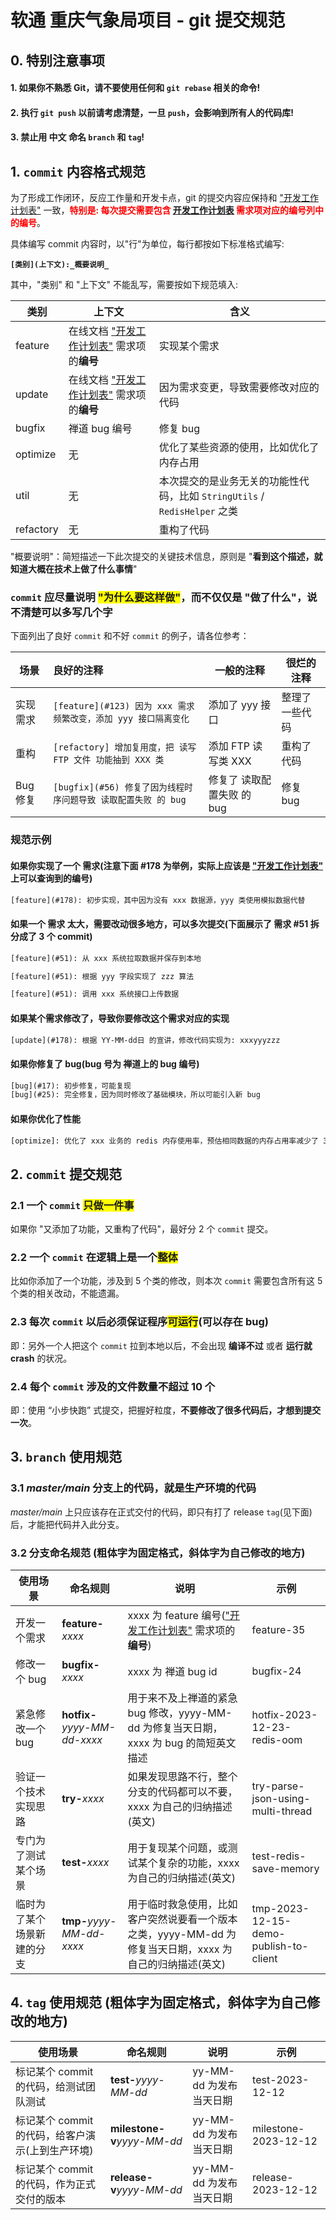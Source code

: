 # 软通 重庆气象局项目 - git 提交规范

## 0. 特别注意事项

#### 1. 如果你不熟悉 Git，请不要使用任何和 `git rebase` 相关的命令!

#### 2. 执行 `git push` 以前请考虑清楚，一旦 `push`，会影响到所有人的代码库!

#### 3. 禁止用 中文 命名 `branch` 和 `tag`!

## 1. `commit` 内容格式规范

为了形成工作闭环，反应工作量和开发卡点，git 的提交内容应保持和 ["开发工作计划表"](https://docs.qq.com/sheet/DZG1waGJvbmZ2bEda?tab=k0ncm5) 一致，<b style="color: red;">**特别是: 每次提交需要包含 [开发工作计划表](https://docs.qq.com/sheet/DZG1waGJvbmZ2bEda?tab=k0ncm5) 需求项对应的编号列中的编号**</b>。

具体编写 commit 内容时，以"行"为单位，每行都按如下标准格式编写:

**`[类别](上下文):_概要说明_`**

其中，"类别" 和 "上下文" 不能乱写，需要按如下规范填入:

| 类别      | 上下文                                                                                               | 含义                                                                      |
| --------- | ---------------------------------------------------------------------------------------------------- | ------------------------------------------------------------------------- |
| feature   | 在线文档 ["开发工作计划表"](https://docs.qq.com/sheet/DZG1waGJvbmZ2bEda?tab=k0ncm5) 需求项的**编号** | 实现某个需求                                                              |
| update    | 在线文档 ["开发工作计划表"](https://docs.qq.com/sheet/DZG1waGJvbmZ2bEda?tab=k0ncm5) 需求项的**编号** | 因为需求变更，导致需要修改对应的代码                                      |
| bugfix    | 禅道 bug 编号                                                                                        | 修复 bug                                                                  |
| optimize  | 无                                                                                                   | 优化了某些资源的使用，比如优化了内存占用                                  |
| util      | 无                                                                                                   | 本次提交的是业务无关的功能性代码，比如 `StringUtils` / `RedisHelper` 之类 |
| refactory | 无                                                                                                   | 重构了代码                                                                |

"概要说明"：简短描述一下此次提交的关键技术信息，原则是 "**看到这个描述，就知道大概在技术上做了什么事情**"

### `commit` 应尽量说明 <b style="background-color:yellow">"为什么要这样做"</b>，而不仅仅是 "做了什么"，说不清楚可以多写几个字

下面列出了良好 `commit` 和不好 `commit` 的例子，请各位参考：

| 场景     | 良好的注释                                                     | 一般的注释                 | 很烂的注释     |
| -------- | :------------------------------------------------------------- | -------------------------- | -------------- |
| 实现需求 | `[feature](#123) 因为 xxx 需求频繁改变，添加 yyy 接口隔离变化` | 添加了 yyy 接口            | 整理了一些代码 |
| 重构     | `[refactory] 增加复用度，把 读写 FTP 文件 功能抽到 XXX 类`     | 添加 FTP 读写类 XXX        | 重构了代码     |
| Bug 修复 | `[bugfix](#56) 修复了因为线程时序问题导致 读取配置失败 的 bug` | 修复了 读取配置失败 的 bug | 修复 bug       |

### 规范示例

#### 如果你实现了一个 需求(注意下面 #178 为举例，实际上应该是 ["开发工作计划表"](https://docs.qq.com/sheet/DZG1waGJvbmZ2bEda?tab=k0ncm5) 上可以查询到的编号)

```txt
[feature](#178): 初步实现，其中因为没有 xxx 数据源，yyy 类使用模拟数据代替
```

#### 如果一个 需求 太大，需要改动很多地方，可以多次提交(下面展示了 需求 #51 拆分成了 3 个 commit)

```txt
[feature](#51): 从 xxx 系统拉取数据并保存到本地
```

```txt
[feature](#51): 根据 yyy 字段实现了 zzz 算法
```

```txt
[feature](#51): 调用 xxx 系统接口上传数据
```

#### 如果某个需求修改了，导致你要修改这个需求对应的实现

```txt
[update](#178): 根据 YY-MM-dd日 的宣讲，修改代码实现为: xxxyyyzzz
```

#### 如果你修复了 bug(bug 号为 禅道上的 bug 编号)

```txt
[bug](#17): 初步修复，可能复现
[bug](#25): 完全修复，因为同时修改了基础模块，所以可能引入新 bug
```

#### 如果你优化了性能

```txt
[optimize]: 优化了 xxx 业务的 redis 内存使用率，预估相同数据的内存占用率减少了 30%
```

## 2. `commit` 提交规范

### 2.1 一个 `commit` <b style="background-color:yellow">只做一件事</b>

如果你 "又添加了功能，又重构了代码"，最好分 2 个 `commit` 提交。

### 2.2 一个 `commit` 在逻辑上是一个<b style="background-color:yellow">整体</b>

比如你添加了一个功能，涉及到 5 个类的修改，则本次 `commit` 需要包含所有这 5 个类的相关改动，不能遗漏。

### 2.3 每次 `commit` 以后必须保证程序<b style="background-color:yellow">可运行</b>(可以存在 bug)

即：另外一个人把这个 `commit` 拉到本地以后，不会出现 **编译不过** 或者 **运行就 crash** 的状况。

### 2.4 每个 `commit` 涉及的文件数量不超过 10 个

即：使用 “小步快跑” 式提交，把握好粒度，**不要修改了很多代码后，才想到提交一次**。

<p></p>

## 3. `branch` 使用规范

### 3.1 _master/main_ 分支上的代码，就是生产环境的代码

_master/main_ 上只应该存在正式交付的代码，即只有打了 release `tag`(见下面) 后，才能把代码并入此分支。

### 3.2 分支命名规范 (粗体字为固定格式，斜体字为自己修改的地方)

| 使用场景                   | 命名规则                     | 说明                                                                                                              | 示例                                  |
| -------------------------- | ---------------------------- | ----------------------------------------------------------------------------------------------------------------- | ------------------------------------- |
| 开发一个需求               | **feature-**_xxxx_           | xxxx 为 feature 编号(["开发工作计划表"](https://docs.qq.com/sheet/DZG1waGJvbmZ2bEda?tab=k0ncm5) 需求项的**编号**) | feature-35                            |
| 修改一个 bug               | **bugfix-**_xxxx_            | xxxx 为 禅道 bug id                                                                                               | bugfix-24                             |
| 紧急修改一个 bug           | **hotfix-**_yyyy-MM-dd-xxxx_ | 用于来不及上禅道的紧急 bug 修改，yyyy-MM-dd 为修复当天日期，xxxx 为 bug 的简短英文描述                            | hotfix-2023-12-23-redis-oom           |
| 验证一个技术实现思路       | **try-**_xxxx_               | 如果发现思路不行，整个分支的代码都可以不要，xxxx 为自己的归纳描述(英文)                                           | try-parse-json-using-multi-thread     |
| 专门为了测试某个场景       | **test-**_xxxx_              | 用于复现某个问题，或测试某个复杂的功能，xxxx 为自己的归纳描述(英文)                                               | test-redis-save-memory                |
| 临时为了某个场景新建的分支 | **tmp-**_yyyy-MM-dd-xxxx_    | 用于临时救急使用，比如客户突然说要看一个版本之类，yyyy-MM-dd 为修复当天日期，xxxx 为自己的归纳描述(英文)          | tmp-2023-12-15-demo-publish-to-client |

<p></p>

## 4. `tag` 使用规范 (粗体字为固定格式，斜体字为自己修改的地方)

| 使用场景                                         | 命名规则                    | 说明                    | 示例                 |
| ------------------------------------------------ | --------------------------- | ----------------------- | -------------------- |
| 标记某个 commit 的代码，给测试团队测试           | **test-**_yyyy-MM-dd_       | yy-MM-dd 为发布当天日期 | test-2023-12-12      |
| 标记某个 commit 的代码，给客户演示(上到生产环境) | **milestone-v**_yyyy-MM-dd_ | yy-MM-dd 为发布当天日期 | milestone-2023-12-12 |
| 标记某个 commit 的代码，作为正式交付的版本       | **release-v**_yyyy-MM-dd_   | yy-MM-dd 为发布当天日期 | release-2023-12-12   |
